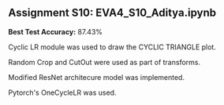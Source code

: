 ## Assignment S10: EVA4_S10_Aditya.ipynb

**Best Test Accuracy:** 87.43%

Cyclic LR module was used to draw the CYCLIC TRIANGLE plot.

Random Crop and CutOut were used as part of transforms. 

Modified ResNet architecure model was implemented.

Pytorch's OneCycleLR was used. 

